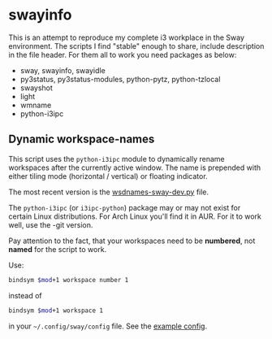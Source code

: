 # swayinfo
This is an attempt to reproduce my complete i3 workplace in the Sway environment. The scripts I find "stable" enough
to share, include description in the file header. For them all to work you need packages as below:

- sway, swayinfo, swayidle
- py3status, py3status-modules, python-pytz, python-tzlocal
- swayshot
- light
- wmname
- python-i3ipc

## Dynamic workspace-names

This script uses the `python-i3ipc` module to dynamically rename workspaces after the currently active window. 
The name is prepended with either tiling mode (horizontal / vertical) or floating indicator.

The most recent version is the [wsdnames-sway-dev.py](https://github.com/nwg-piotr/swayinfo/blob/master/wsdnames-sway-dev.py) file.

The `python-i3ipc` (or `i3ipc-python`) package may or may not exist for certain Linux distributions. 
For Arch Linux you'll find it in AUR. For it to work well, use the -git version.

Pay attention to the fact, that your workspaces need to be **numbered**, not **named** for the script to work. 

Use:

```bash
bindsym $mod+1 workspace number 1
```

instead of 

```bash
bindsym $mod+1 workspace 1
```

in your `~/.config/sway/config` file. See the [example config](https://github.com/nwg-piotr/swayinfo/blob/master/config/sway/config).